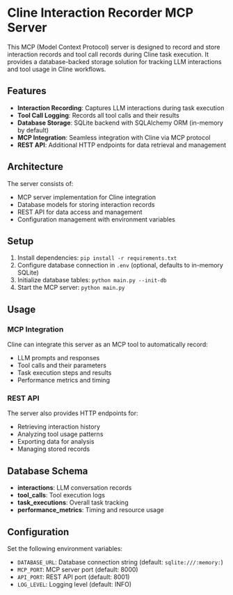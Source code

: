 # Cline Interaction Recorder MCP Server

This MCP (Model Context Protocol) server is designed to record and store interaction records and tool call records during Cline task execution. It provides a database-backed storage solution for tracking LLM interactions and tool usage in Cline workflows.

## Features

- **Interaction Recording**: Captures LLM interactions during task execution
- **Tool Call Logging**: Records all tool calls and their results
- **Database Storage**: SQLite backend with SQLAlchemy ORM (in-memory by default)
- **MCP Integration**: Seamless integration with Cline via MCP protocol
- **REST API**: Additional HTTP endpoints for data retrieval and management

## Architecture

The server consists of:
- MCP server implementation for Cline integration
- Database models for storing interaction records
- REST API for data access and management
- Configuration management with environment variables

## Setup

1. Install dependencies: `pip install -r requirements.txt`
2. Configure database connection in `.env` (optional, defaults to in-memory SQLite)
3. Initialize database tables: `python main.py --init-db`
4. Start the MCP server: `python main.py`

## Usage

### MCP Integration
Cline can integrate this server as an MCP tool to automatically record:
- LLM prompts and responses
- Tool calls and their parameters
- Task execution steps and results
- Performance metrics and timing

### REST API
The server also provides HTTP endpoints for:
- Retrieving interaction history
- Analyzing tool usage patterns
- Exporting data for analysis
- Managing stored records

## Database Schema

- **interactions**: LLM conversation records
- **tool_calls**: Tool execution logs
- **task_executions**: Overall task tracking
- **performance_metrics**: Timing and resource usage

## Configuration

Set the following environment variables:
- `DATABASE_URL`: Database connection string (default: `sqlite:///:memory:`)
- `MCP_PORT`: MCP server port (default: 8000)
- `API_PORT`: REST API port (default: 8001)
- `LOG_LEVEL`: Logging level (default: INFO)